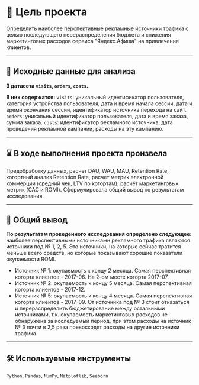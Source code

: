 # 🎯 Цель проекта
Определить наиболее перспективные рекламные источники трафика с целью последующего перераспределения бюджета и снижения маркетинговых расходов сервиса "Яндекс.Афиша" на привлечение клиентов.
<hr>

## 📂 Исходные данные для анализа
**3 датасета `visits`, `orders`, `costs`.**

**В них содержатся:**
`visits`: уникальный идентификатор пользователя, категория устройства пользователя, дата и время начала сессии, дата и время окончания сессии, идентификатор источника перехода на сайт.
`orders`: уникальный идентификатор пользователя, дата и время заказа, сумма заказа.
 `costs`: идентификатор рекламного источника, дата проведения рекламной кампании, расходы на эту кампанию.
<hr>

## ⌛ В ходе выполнения проекта произвела
Предобработку данных, расчет DAU, WAU, MAU, Retention Rate, когортный анализ Retention Rate, расчет метрик электронной коммерции (средний чек, LTV по когортам), расчёт маркетинговых метрик (CAC и ROMI). Cформулировала общий вывод по результатам исследования.
<hr>

## 📃 Общий вывод
**По результатам проведенного исследования определено следующее:**
наиболее перспективными источниками рекламного трафика являются источники под №  1, 2, 5. Это источники, на которые сейчас тратится меньше всего средств, но которые показывают хорошие показатели окупаемости ROMI.
- Источник № 1: окупаемость к концу 2 месяца. Самая перспективная когорта клиентов - 2017-06. На 2-ом месте когорта 2017-07.
- Источник № 2: окупаемость к концу 5 месяца. Самая перспективная когорта клиентов - 2017-12.
- Источник № 5: окупаемость к концу 4 месяца. Самая перспективная когорта клиентов - 2017-09.
От источника под № 3 стоит отказаться и перераспределить бюджетирование между остальными источниками, т.к. окупаемость маркетинговых расходов не обнаружена за исследуемый период, при этом расходы на источник № 3 почти в 2,5 раза превосходят расходы на другие источники трафика.
<hr>

## 🛠️ Используемые инструменты
`Python`, `Pandas`, `NumPy`, `Matplotlib`, `Seaborn`

